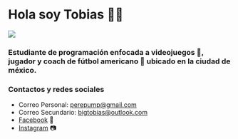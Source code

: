 # Hola soy Tobias 👋😄

![](https://scontent.fmex22-1.fna.fbcdn.net/v/t1.6435-9/163329588_4235838983143137_521406205893531014_n.jpg?_nc_cat=110&ccb=1-5&_nc_sid=09cbfe&_nc_eui2=AeGWVpTBgdTno9uvVpP2LWlsh9yPRDwPzGGH3I9EPA_MYaImw-Zespg4whtYCP9uJJiBUdHhyn1YwVPPPoUnJzld&_nc_ohc=KZ8fs7ikekYAX98khLt&_nc_ht=scontent.fmex22-1.fna&oh=00_AT-xNTWjb3tt1DGgDqREYjsfgU1mc8Lbi_K2oUsvtj5XLQ&oe=6273F866  )

### Estudiante de programación enfocada a videojuegos 	🤘, jugador y coach de fútbol americano 🏈 ubicado en la ciudad de méxico.



### **Contactos y redes sociales**

- Correo Personal: perepump@gmail.com
- Correo Secundario: bigtobias@outlook.com 
- [Facebook](https://www.facebook.com/bigty.gutierrez/) 💙 
- [Instagram](https://www.instagram.com/tobias_sls/?hl=es) 	📷
